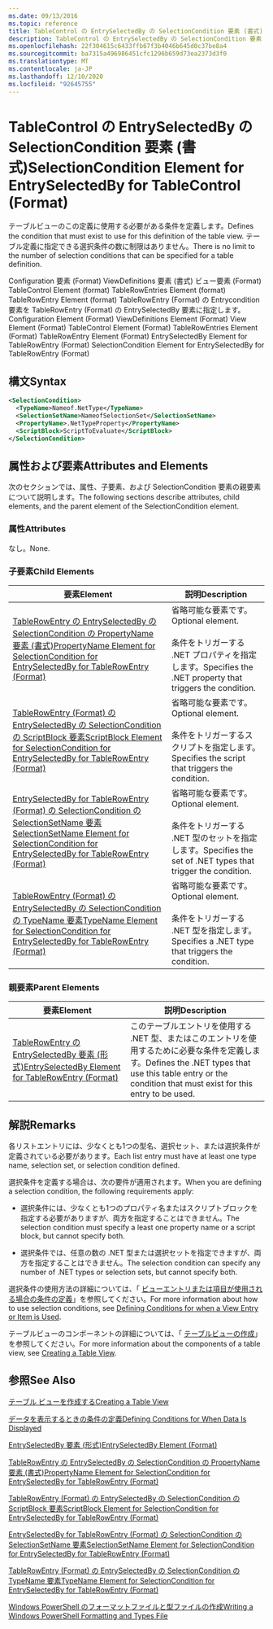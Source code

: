 ```yaml
---
ms.date: 09/13/2016
ms.topic: reference
title: TableControl の EntrySelectedBy の SelectionCondition 要素 (書式)
description: TableControl の EntrySelectedBy の SelectionCondition 要素 (書式)
ms.openlocfilehash: 22f304615c6433ffb67f3b4046b645d0c37be8a4
ms.sourcegitcommit: ba7315a496986451cfc1296b659d73ea2373d3f0
ms.translationtype: MT
ms.contentlocale: ja-JP
ms.lasthandoff: 12/10/2020
ms.locfileid: "92645755"
---
```

# <a name="selectioncondition-element-for-entryselectedby-for-tablecontrol-format"></a><span data-ttu-id="d5c07-103">TableControl の EntrySelectedBy の SelectionCondition 要素 (書式)</span><span class="sxs-lookup"><span data-stu-id="d5c07-103">SelectionCondition Element for EntrySelectedBy for TableControl (Format)</span></span>

<span data-ttu-id="d5c07-104">テーブルビューのこの定義に使用する必要がある条件を定義します。</span><span class="sxs-lookup"><span data-stu-id="d5c07-104">Defines the condition that must exist to use for this definition of the table view.</span></span> <span data-ttu-id="d5c07-105">テーブル定義に指定できる選択条件の数に制限はありません。</span><span class="sxs-lookup"><span data-stu-id="d5c07-105">There is no limit to the number of selection conditions that can be specified for a table definition.</span></span>

<span data-ttu-id="d5c07-106">Configuration 要素 (Format) ViewDefinitions 要素 (書式) ビュー要素 (Format) TableControl Element (format) TableRowEntries Element (format) TableRowEntry Element (format) TableRowEntry (Format) の Entrycondition 要素を TableRowEntry (Format) の EntrySelectedBy 要素に指定します。</span><span class="sxs-lookup"><span data-stu-id="d5c07-106">Configuration Element (Format) ViewDefinitions Element (Format) View Element (Format) TableControl Element (Format) TableRowEntries Element (Format) TableRowEntry Element (Format) EntrySelectedBy Element for TableRowEntry (Format) SelectionCondition Element for EntrySelectedBy for TableRowEntry (Format)</span></span>

## <a name="syntax"></a><span data-ttu-id="d5c07-107">構文</span><span class="sxs-lookup"><span data-stu-id="d5c07-107">Syntax</span></span>

```xml
<SelectionCondition>
  <TypeName>Nameof.NetType</TypeName>
  <SelectionSetName>NameofSelectionSet</SelectionSetName>
  <PropertyName>.NetTypeProperty</PropertyName>
  <ScriptBlock>ScriptToEvaluate</ScriptBlock>
</SelectionCondition>
```

## <a name="attributes-and-elements"></a><span data-ttu-id="d5c07-108">属性および要素</span><span class="sxs-lookup"><span data-stu-id="d5c07-108">Attributes and Elements</span></span>

<span data-ttu-id="d5c07-109">次のセクションでは、属性、子要素、および SelectionCondition 要素の親要素について説明します。</span><span class="sxs-lookup"><span data-stu-id="d5c07-109">The following sections describe attributes, child elements, and the parent element of the SelectionCondition element.</span></span>

### <a name="attributes"></a><span data-ttu-id="d5c07-110">属性</span><span class="sxs-lookup"><span data-stu-id="d5c07-110">Attributes</span></span>

<span data-ttu-id="d5c07-111">なし。</span><span class="sxs-lookup"><span data-stu-id="d5c07-111">None.</span></span>

### <a name="child-elements"></a><span data-ttu-id="d5c07-112">子要素</span><span class="sxs-lookup"><span data-stu-id="d5c07-112">Child Elements</span></span>

|<span data-ttu-id="d5c07-113">要素</span><span class="sxs-lookup"><span data-stu-id="d5c07-113">Element</span></span>|<span data-ttu-id="d5c07-114">説明</span><span class="sxs-lookup"><span data-stu-id="d5c07-114">Description</span></span>|
|-------------|-----------------|
|[<span data-ttu-id="d5c07-115">TableRowEntry の EntrySelectedBy の SelectionCondition の PropertyName 要素 (書式)</span><span class="sxs-lookup"><span data-stu-id="d5c07-115">PropertyName Element for SelectionCondition for EntrySelectedBy for TableRowEntry (Format)</span></span>](./propertyname-element-for-selectioncondition-for-entryselectedby-for-tablerowentry-format.md)|<span data-ttu-id="d5c07-116">省略可能な要素です。</span><span class="sxs-lookup"><span data-stu-id="d5c07-116">Optional element.</span></span><br /><br /> <span data-ttu-id="d5c07-117">条件をトリガーする .NET プロパティを指定します。</span><span class="sxs-lookup"><span data-stu-id="d5c07-117">Specifies the .NET property that triggers the condition.</span></span>|
|[<span data-ttu-id="d5c07-118">TableRowEntry (Format) の EntrySelectedBy の SelectionCondition の ScriptBlock 要素</span><span class="sxs-lookup"><span data-stu-id="d5c07-118">ScriptBlock Element for SelectionCondition for EntrySelectedBy for TableRowEntry (Format)</span></span>](./scriptblock-element-for-selectioncondition-for-entryselectedby-for-tablecontrol-format.md)|<span data-ttu-id="d5c07-119">省略可能な要素です。</span><span class="sxs-lookup"><span data-stu-id="d5c07-119">Optional element.</span></span><br /><br /> <span data-ttu-id="d5c07-120">条件をトリガーするスクリプトを指定します。</span><span class="sxs-lookup"><span data-stu-id="d5c07-120">Specifies the script that triggers the condition.</span></span>|
|[<span data-ttu-id="d5c07-121">EntrySelectedBy for TableRowEntry (Format) の SelectionCondition の SelectionSetName 要素</span><span class="sxs-lookup"><span data-stu-id="d5c07-121">SelectionSetName Element for SelectionCondition for EntrySelectedBy for TableRowEntry (Format)</span></span>](./selectionsetname-element-for-selectioncondition-for-entryselectedby-for-tablecontrol-format.md)|<span data-ttu-id="d5c07-122">省略可能な要素です。</span><span class="sxs-lookup"><span data-stu-id="d5c07-122">Optional element.</span></span><br /><br /> <span data-ttu-id="d5c07-123">条件をトリガーする .NET 型のセットを指定します。</span><span class="sxs-lookup"><span data-stu-id="d5c07-123">Specifies the set of .NET types that trigger the condition.</span></span>|
|[<span data-ttu-id="d5c07-124">TableRowEntry (Format) の EntrySelectedBy の SelectionCondition の TypeName 要素</span><span class="sxs-lookup"><span data-stu-id="d5c07-124">TypeName Element for SelectionCondition for EntrySelectedBy for TableRowEntry (Format)</span></span>](./typename-element-for-selectioncondition-for-entryselectedby-for-tablecontrol-format.md)|<span data-ttu-id="d5c07-125">省略可能な要素です。</span><span class="sxs-lookup"><span data-stu-id="d5c07-125">Optional element.</span></span><br /><br /> <span data-ttu-id="d5c07-126">条件をトリガーする .NET 型を指定します。</span><span class="sxs-lookup"><span data-stu-id="d5c07-126">Specifies a .NET type that triggers the condition.</span></span>|

### <a name="parent-elements"></a><span data-ttu-id="d5c07-127">親要素</span><span class="sxs-lookup"><span data-stu-id="d5c07-127">Parent Elements</span></span>

|<span data-ttu-id="d5c07-128">要素</span><span class="sxs-lookup"><span data-stu-id="d5c07-128">Element</span></span>|<span data-ttu-id="d5c07-129">説明</span><span class="sxs-lookup"><span data-stu-id="d5c07-129">Description</span></span>|
|-------------|-----------------|
|[<span data-ttu-id="d5c07-130">TableRowEntry の EntrySelectedBy 要素 (形式)</span><span class="sxs-lookup"><span data-stu-id="d5c07-130">EntrySelectedBy Element for TableRowEntry (Format)</span></span>](./entryselectedby-element-for-tablerowentry-for-tablecontrol-format.md)|<span data-ttu-id="d5c07-131">このテーブルエントリを使用する .NET 型、またはこのエントリを使用するために必要な条件を定義します。</span><span class="sxs-lookup"><span data-stu-id="d5c07-131">Defines the .NET types that use this table entry or the condition that must exist for this entry to be used.</span></span>|

## <a name="remarks"></a><span data-ttu-id="d5c07-132">解説</span><span class="sxs-lookup"><span data-stu-id="d5c07-132">Remarks</span></span>

<span data-ttu-id="d5c07-133">各リストエントリには、少なくとも1つの型名、選択セット、または選択条件が定義されている必要があります。</span><span class="sxs-lookup"><span data-stu-id="d5c07-133">Each list entry must have at least one type name, selection set, or selection condition defined.</span></span>

<span data-ttu-id="d5c07-134">選択条件を定義する場合は、次の要件が適用されます。</span><span class="sxs-lookup"><span data-stu-id="d5c07-134">When you are defining a selection condition, the following requirements apply:</span></span>

- <span data-ttu-id="d5c07-135">選択条件には、少なくとも1つのプロパティ名またはスクリプトブロックを指定する必要がありますが、両方を指定することはできません。</span><span class="sxs-lookup"><span data-stu-id="d5c07-135">The selection condition must specify a least one property name or a script block, but cannot specify both.</span></span>

- <span data-ttu-id="d5c07-136">選択条件では、任意の数の .NET 型または選択セットを指定できますが、両方を指定することはできません。</span><span class="sxs-lookup"><span data-stu-id="d5c07-136">The selection condition can specify any number of .NET types or selection sets, but cannot specify both.</span></span>

<span data-ttu-id="d5c07-137">選択条件の使用方法の詳細については、「 [ビューエントリまたは項目が使用される場合の条件の定義](./defining-conditions-for-displaying-data.md)」を参照してください。</span><span class="sxs-lookup"><span data-stu-id="d5c07-137">For more information about how to use selection conditions, see [Defining Conditions for when a View Entry or Item is Used](./defining-conditions-for-displaying-data.md).</span></span>

<span data-ttu-id="d5c07-138">テーブルビューのコンポーネントの詳細については、「 [テーブルビューの作成](./creating-a-table-view.md)」を参照してください。</span><span class="sxs-lookup"><span data-stu-id="d5c07-138">For more information about the components of a table view, see [Creating a Table View](./creating-a-table-view.md).</span></span>

## <a name="see-also"></a><span data-ttu-id="d5c07-139">参照</span><span class="sxs-lookup"><span data-stu-id="d5c07-139">See Also</span></span>

[<span data-ttu-id="d5c07-140">テーブル ビューを作成する</span><span class="sxs-lookup"><span data-stu-id="d5c07-140">Creating a Table View</span></span>](./creating-a-table-view.md)

[<span data-ttu-id="d5c07-141">データを表示するときの条件の定義</span><span class="sxs-lookup"><span data-stu-id="d5c07-141">Defining Conditions for When Data Is Displayed</span></span>](./defining-conditions-for-displaying-data.md)

[<span data-ttu-id="d5c07-142">EntrySelectedBy 要素 (形式)</span><span class="sxs-lookup"><span data-stu-id="d5c07-142">EntrySelectedBy Element (Format)</span></span>](./entryselectedby-element-for-tablerowentry-for-tablecontrol-format.md)

[<span data-ttu-id="d5c07-143">TableRowEntry の EntrySelectedBy の SelectionCondition の PropertyName 要素 (書式)</span><span class="sxs-lookup"><span data-stu-id="d5c07-143">PropertyName Element for SelectionCondition for EntrySelectedBy for TableRowEntry (Format)</span></span>](./propertyname-element-for-selectioncondition-for-entryselectedby-for-tablerowentry-format.md)

[<span data-ttu-id="d5c07-144">TableRowEntry (Format) の EntrySelectedBy の SelectionCondition の ScriptBlock 要素</span><span class="sxs-lookup"><span data-stu-id="d5c07-144">ScriptBlock Element for SelectionCondition for EntrySelectedBy for TableRowEntry (Format)</span></span>](./scriptblock-element-for-selectioncondition-for-entryselectedby-for-tablecontrol-format.md)

[<span data-ttu-id="d5c07-145">EntrySelectedBy for TableRowEntry (Format) の SelectionCondition の SelectionSetName 要素</span><span class="sxs-lookup"><span data-stu-id="d5c07-145">SelectionSetName Element for SelectionCondition for EntrySelectedBy for TableRowEntry (Format)</span></span>](./selectionsetname-element-for-selectioncondition-for-entryselectedby-for-tablecontrol-format.md)

[<span data-ttu-id="d5c07-146">TableRowEntry (Format) の EntrySelectedBy の SelectionCondition の TypeName 要素</span><span class="sxs-lookup"><span data-stu-id="d5c07-146">TypeName Element for SelectionCondition for EntrySelectedBy for TableRowEntry (Format)</span></span>](./typename-element-for-selectioncondition-for-entryselectedby-for-tablecontrol-format.md)

[<span data-ttu-id="d5c07-147">Windows PowerShell のフォーマットファイルと型ファイルの作成</span><span class="sxs-lookup"><span data-stu-id="d5c07-147">Writing a Windows PowerShell Formatting and Types File</span></span>](./writing-a-powershell-formatting-file.md)

